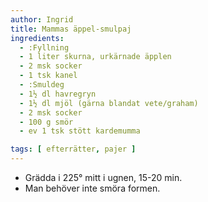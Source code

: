 ```yaml
---
author: Ingrid
title: Mammas äppel-smulpaj
ingredients:
  - :Fyllning
  - 1 liter skurna, urkärnade äpplen
  - 2 msk socker
  - 1 tsk kanel
  - :Smuldeg
  - 1½ dl havregryn
  - 1½ dl mjöl (gärna blandat vete/graham)
  - 2 msk socker
  - 100 g smör
  - ev 1 tsk stött kardemumma

tags: [ efterrätter, pajer ]
---
```

* Grädda i 225° mitt i ugnen, 15-20 min. 
* Man behöver inte smöra formen. 
